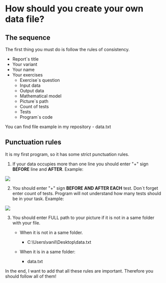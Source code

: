 # How should you create your own data file?

## The sequence
The first thing you must do is follow the rules of consistency.
* Report`s title
* Your variant 
* Your name
* Your exercises
  * Exercise`s question
  * Input data
  * Output data
  * Mathematical model
  * Picture`s path
  * Count of tests
  * Tests
  * Program`s code

You can find file example in my repository - data.txt

## Punctuation rules
It is my first program, so it has some strict punctuation rules.

1. If your data occupies more than one line you should enter
"+" sign __BEFORE__ line and __AFTER__. Example:
<img src="file:///C:\Users\vanil\Desktop\1.jpg">

2. You should enter "+" sign **BEFORE AND AFTER EACH** test.
Don`t forget enter count of tests. Program will not understand
how many tests should be in your task. Example:
<img src="file:///C:\Users\vanil\Desktop\2.jpg">

3. You should enter FULL path to your picture if it is not in 
a same folder with your file. 
    * When it is not in a same folder.
      * C:\Users\vanil\Desktop\data.txt
      
    * When it is in a same folder:
        * data.txt
        
In the end, I want to add that all these rules are important.
Therefore you should follow all of them!